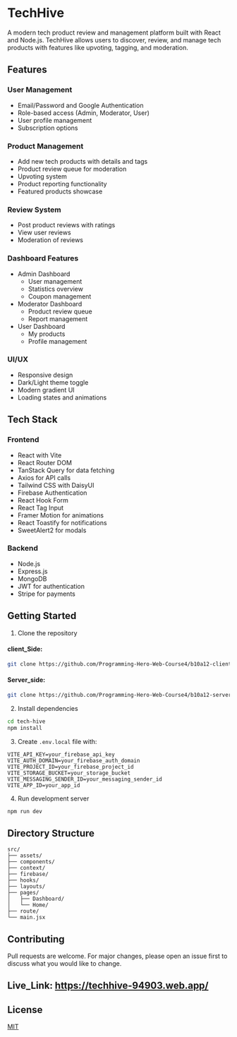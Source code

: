 # TechHive

A modern tech product review and management platform built with React and Node.js. TechHive allows users to discover, review, and manage tech products with features like upvoting, tagging, and moderation.

## Features

### User Management

- Email/Password and Google Authentication
- Role-based access (Admin, Moderator, User)
- User profile management
- Subscription options

### Product Management

- Add new tech products with details and tags
- Product review queue for moderation
- Upvoting system
- Product reporting functionality
- Featured products showcase

### Review System

- Post product reviews with ratings
- View user reviews
- Moderation of reviews

### Dashboard Features

- Admin Dashboard
  - User management
  - Statistics overview
  - Coupon management
- Moderator Dashboard
  - Product review queue
  - Report management
- User Dashboard
  - My products
  - Profile management

### UI/UX

- Responsive design
- Dark/Light theme toggle
- Modern gradient UI
- Loading states and animations

## Tech Stack

### Frontend

- React with Vite
- React Router DOM
- TanStack Query for data fetching
- Axios for API calls
- Tailwind CSS with DaisyUI
- Firebase Authentication
- React Hook Form
- React Tag Input
- Framer Motion for animations
- React Toastify for notifications
- SweetAlert2 for modals

### Backend

- Node.js
- Express.js
- MongoDB
- JWT for authentication
- Stripe for payments

## Getting Started

1. Clone the repository

#### client_Side:
```bash
git clone https://github.com/Programming-Hero-Web-Course4/b10a12-client-side-omarFaruk99.git
```
#### Server_side:
```bash
git clone https://github.com/Programming-Hero-Web-Course4/b10a12-server-side-omarFaruk99.git
```

2. Install dependencies

```bash
cd tech-hive
npm install
```

3. Create `.env.local` file with:

```env
VITE_API_KEY=your_firebase_api_key
VITE_AUTH_DOMAIN=your_firebase_auth_domain
VITE_PROJECT_ID=your_firebase_project_id
VITE_STORAGE_BUCKET=your_storage_bucket
VITE_MESSAGING_SENDER_ID=your_messaging_sender_id
VITE_APP_ID=your_app_id
```

4. Run development server

```bash
npm run dev
```

## Directory Structure

```
src/
├── assets/
├── components/
├── context/
├── firebase/
├── hooks/
├── layouts/
├── pages/
│   ├── Dashboard/
│   └── Home/
├── route/
└── main.jsx
```

## Contributing

Pull requests are welcome. For major changes, please open an issue first to discuss what you would like to change.

## Live_Link: https://techhive-94903.web.app/

## License

[MIT](https://choosealicense.com/licenses/mit/)
